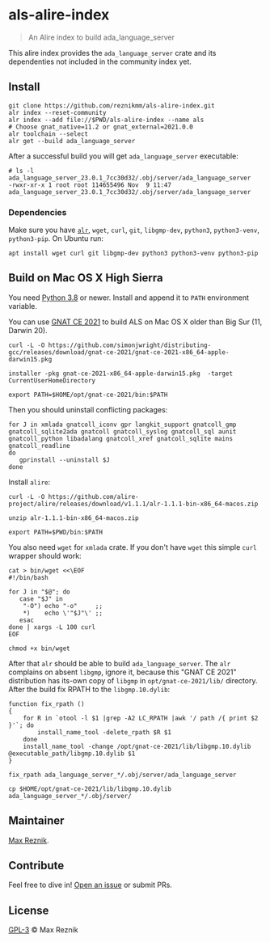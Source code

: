 # als-alire-index

> An Alire index to build ada_language_server

This alire index provides the `ada_language_server` crate
and its dependenties not included in the community index
yet.

## Install

```
git clone https://github.com/reznikmm/als-alire-index.git
alr index --reset-community
alr index --add file://$PWD/als-alire-index --name als
# Choose gnat_native=11.2 or gnat_external=2021.0.0
alr toolchain --select
alr get --build ada_language_server
```

After a successful build you will get `ada_language_server` executable:

```
# ls -l ada_language_server_23.0.1_7cc30d32/.obj/server/ada_language_server 
-rwxr-xr-x 1 root root 114655496 Nov  9 11:47 ada_language_server_23.0.1_7cc30d32/.obj/server/ada_language_server
```

### Dependencies

Make sure you have [`alr`](https://alire.ada.dev/), `wget`, `curl`, `git`, `libgmp-dev`, `python3`, `python3-venv`, `python3-pip`. On Ubuntu run:

```
apt install wget curl git libgmp-dev python3 python3-venv python3-pip
```

## Build on Mac OS X High Sierra

You need [Python 3.8](https://www.python.org/downloads/macos/) or newer. Install and append it to `PATH` environment variable.

You can use [GNAT CE 2021](https://github.com/simonjwright/distributing-gcc/releases/tag/gnat-ce-2021) to build ALS on Mac OS X older than Big Sur (11, Darwin 20).

```
curl -L -O https://github.com/simonjwright/distributing-gcc/releases/download/gnat-ce-2021/gnat-ce-2021-x86_64-apple-darwin15.pkg

installer -pkg gnat-ce-2021-x86_64-apple-darwin15.pkg  -target CurrentUserHomeDirectory

export PATH=$HOME/opt/gnat-ce-2021/bin:$PATH
```

Then you should uninstall conflicting packages:

```
for J in xmlada gnatcoll_iconv gpr langkit_support gnatcoll_gmp gnatcoll_sqlite2ada gnatcoll gnatcoll_syslog gnatcoll_sql aunit gnatcoll_python libadalang gnatcoll_xref gnatcoll_sqlite mains gnatcoll_readline
do
   gprinstall --uninstall $J
done
```

Install `alire`:
```
curl -L -O https://github.com/alire-project/alire/releases/download/v1.1.1/alr-1.1.1-bin-x86_64-macos.zip

unzip alr-1.1.1-bin-x86_64-macos.zip 

export PATH=$PWD/bin:$PATH
```

You also need `wget` for `xmlada` crate. If you don't have `wget` this simple `curl` wrapper should work:
```
cat > bin/wget <<\EOF
#!/bin/bash

for J in "$@"; do
   case "$J" in
    "-O") echo "-o"     ;;
    *)    echo \'"$J"\' ;;
   esac
done | xargs -L 100 curl
EOF

chmod +x bin/wget
```

After that `alr` should be able to build `ada_language_server`. The `alr` complains on absent `libgmp`, ignore it, because this "GNAT CE 2021" distribution has its-own copy of `libgmp` in `opt/gnat-ce-2021/lib/` directory.
 After the build fix RPATH to the `libgmp.10.dylib`:

```
function fix_rpath ()
{
    for R in `otool -l $1 |grep -A2 LC_RPATH |awk '/ path /{ print $2 }'`; do
        install_name_tool -delete_rpath $R $1
    done
    install_name_tool -change /opt/gnat-ce-2021/lib/libgmp.10.dylib @executable_path/libgmp.10.dylib $1
}

fix_rpath ada_language_server_*/.obj/server/ada_language_server

cp $HOME/opt/gnat-ce-2021/lib/libgmp.10.dylib ada_language_server_*/.obj/server/
```

## Maintainer

[Max Reznik](https://github.com/reznikmm).

## Contribute

Feel free to dive in!
[Open an issue](https://github.com/reznikmm/als-alire-index/issues/new)
or submit PRs.

## License

[GPL-3](LICENSE) © Max Reznik

